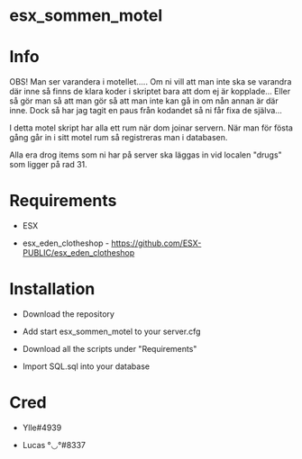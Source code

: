 # esx_sommen_motel

# Info

OBS! Man ser varandera i motellet..... Om ni vill att man inte ska se varandra där inne så finns de klara koder i skriptet bara att dom ej är kopplade... Eller så gör man så att man gör så att man inte kan gå in om nån annan är där inne. Dock så har jag tagit en paus från kodandet så ni får fixa de själva...

I detta motel skript har alla ett rum när dom joinar servern. 
När man för fösta gång går in i sitt motel rum så registreras man i databasen.

Alla era drog items som ni har på server ska läggas in vid localen "drugs" som ligger på rad 31.

# Requirements

* ESX

* esx_eden_clotheshop - https://github.com/ESX-PUBLIC/esx_eden_clotheshop

# Installation

* Download the repository

* Add start esx_sommen_motel to your server.cfg

* Download all the scripts under "Requirements"

* Import SQL.sql into your database

# Cred

* Ylle#4939

* Lucas °◡°#8337



